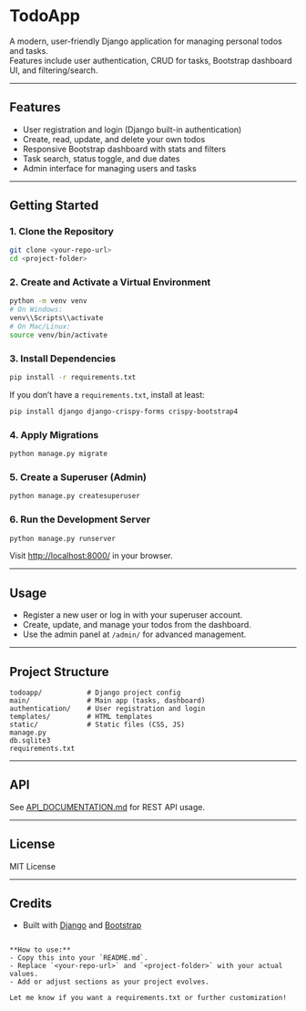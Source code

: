 # TodoApp

A modern, user-friendly Django application for managing personal todos and tasks.  
Features include user authentication, CRUD for tasks, Bootstrap dashboard UI, and filtering/search.

---

## Features

- User registration and login (Django built-in authentication)
- Create, read, update, and delete your own todos
- Responsive Bootstrap dashboard with stats and filters
- Task search, status toggle, and due dates
- Admin interface for managing users and tasks

---

## Getting Started

### 1. Clone the Repository

```sh
git clone <your-repo-url>
cd <project-folder>
```

### 2. Create and Activate a Virtual Environment

```sh
python -m venv venv
# On Windows:
venv\\Scripts\\activate
# On Mac/Linux:
source venv/bin/activate
```

### 3. Install Dependencies

```sh
pip install -r requirements.txt
```

If you don’t have a `requirements.txt`, install at least:

```sh
pip install django django-crispy-forms crispy-bootstrap4
```

### 4. Apply Migrations

```sh
python manage.py migrate
```

### 5. Create a Superuser (Admin)

```sh
python manage.py createsuperuser
```

### 6. Run the Development Server

```sh
python manage.py runserver
```

Visit [http://localhost:8000/](http://localhost:8000/) in your browser.

---

## Usage

- Register a new user or log in with your superuser account.
- Create, update, and manage your todos from the dashboard.
- Use the admin panel at `/admin/` for advanced management.

---

## Project Structure

```
todoapp/           # Django project config
main/              # Main app (tasks, dashboard)
authentication/    # User registration and login
templates/         # HTML templates
static/            # Static files (CSS, JS)
manage.py
db.sqlite3
requirements.txt
```

---

## API

See [API_DOCUMENTATION.md](API_DOCUMENTATION.md) for REST API usage.

---

## License

MIT License

---

## Credits

- Built with [Django](https://www.djangoproject.com/) and [Bootstrap](https://getbootstrap.com/)
```

**How to use:**
- Copy this into your `README.md`.
- Replace `<your-repo-url>` and `<project-folder>` with your actual values.
- Add or adjust sections as your project evolves.

Let me know if you want a requirements.txt or further customization! 